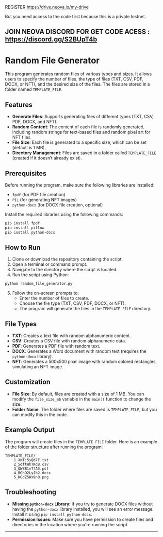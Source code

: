 REGISTER https://drive.neova.io/my-drive


But you need access to the code first because this is a private testnet.


JOIN NEOVA DISCORD FOR GET CODE ACESS : https://discord.gg/S2BUpT4b
---

# Random File Generator

This program generates random files of various types and sizes. It allows users to specify the number of files, the type of files (TXT, CSV, PDF, DOCX, or NFT), and the desired size of the files. The files are stored in a folder named `TEMPLATE_FILE`.

## Features

- **Generate Files**: Supports generating files of different types (TXT, CSV, PDF, DOCX, and NFT).
- **Random Content**: The content of each file is randomly generated, including random strings for text-based files and random pixel art for NFT files.
- **File Size**: Each file is generated to a specific size, which can be set (default is 1 MB).
- **Directory Management**: Files are saved in a folder called `TEMPLATE_FILE` (created if it doesn’t already exist).

## Prerequisites

Before running the program, make sure the following libraries are installed:

- `fpdf` (for PDF file creation)
- `PIL` (for generating NFT images)
- `python-docx` (for DOCX file creation, optional)

Install the required libraries using the following commands:

```bash
pip install fpdf
pip install pillow
pip install python-docx
```

## How to Run

1. Clone or download the repository containing the script.
2. Open a terminal or command prompt.
3. Navigate to the directory where the script is located.
4. Run the script using Python:

```bash
python random_file_generator.py
```

5. Follow the on-screen prompts to:
   - Enter the number of files to create.
   - Choose the file type (TXT, CSV, PDF, DOCX, or NFT).
   - The program will generate the files in the `TEMPLATE_FILE` directory.

## File Types

- **TXT**: Creates a text file with random alphanumeric content.
- **CSV**: Creates a CSV file with random alphanumeric data.
- **PDF**: Generates a PDF file with random text.
- **DOCX**: Generates a Word document with random text (requires the `python-docx` library).
- **NFT**: Generates a 500x500 pixel image with random colored rectangles, simulating an NFT image.

## Customization

- **File Size**: By default, files are created with a size of 1 MB. You can modify the `file_size_mb` variable in the `main()` function to change the size.
- **Folder Name**: The folder where files are saved is `TEMPLATE_FILE`, but you can modify this in the code.

## Example Output

The program will create files in the `TEMPLATE_FILE` folder. Here is an example of the folder structure after running the program:

```
TEMPLATE_FILE/
    1_XmTj5sQd7F.txt
    2_5dftHh7Kd8.csv
    3_QWZB1vTfA5.pdf
    4_RGhD2LyJb2.docx
    5_KCdZ5Wx9n0.png
```

## Troubleshooting

- **Missing `python-docx` Library**: If you try to generate DOCX files without having the `python-docx` library installed, you will see an error message. Install it using `pip install python-docx`.
- **Permission Issues**: Make sure you have permission to create files and directories in the location where you're running the script.

---
